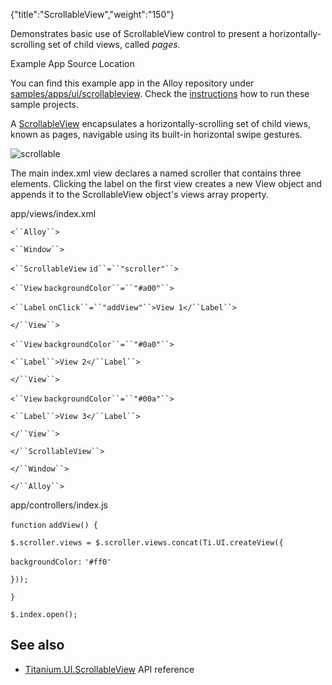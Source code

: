 {"title":"ScrollableView","weight":"150"}

Demonstrates basic use of ScrollableView control to present a horizontally-scrolling set of child views, called _pages._

Example App Source Location

You can find this example app in the Alloy repository under [samples/apps/ui/scrollableview](https://github.com/appcelerator/alloy/tree/master/samples/apps/ui/scrollableview). Check the [instructions](/docs/appc/Alloy_Framework/Alloy_Guide/Alloy_Test_Apps/) how to run these sample projects.

A [ScrollableView](#!/api/Titanium.UI.ScrollableView) encapsulates a horizontally-scrolling set of child views, known as pages, navigable using its built-in horizontal swipe gestures.

![scrollable](/Images/appc/download/attachments/41845769/scrollable.gif)

The main index.xml view declares a <ScrollableView/> named scroller that contains three <View/> elements. Clicking the label on the first view creates a new View object and appends it to the ScrollableView object's views array property.

app/views/index.xml

`<``Alloy``>`

`<``Window``>`

`<``ScrollableView`  `id``=``"scroller"``>`

`<``View`  `backgroundColor``=``"#a00"``>`

`<``Label`  `onClick``=``"addView"``>View 1</``Label``>`

`</``View``>`

`<``View`  `backgroundColor``=``"#0a0"``>`

`<``Label``>View 2</``Label``>`

`</``View``>`

`<``View`  `backgroundColor``=``"#00a"``>`

`<``Label``>View 3</``Label``>`

`</``View``>`

`</``ScrollableView``>`

`</``Window``>`

`</``Alloy``>`

app/controllers/index.js

`function` `addView() {`

`$.scroller.views = $.scroller.views.concat(Ti.UI.createView({`

`backgroundColor:` `'#ff0'`

`}));`

`}`

`$.index.open();`

## See also

* [Titanium.UI.ScrollableView](#!/api/Titanium.UI.ScrollableView) API reference
